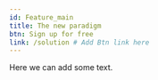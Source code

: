 ```yaml
---
id: Feature_main
title: The new paradigm
btn: Sign up for free
link: /solution # Add Btn link here
---
```


Here we can add some text.
